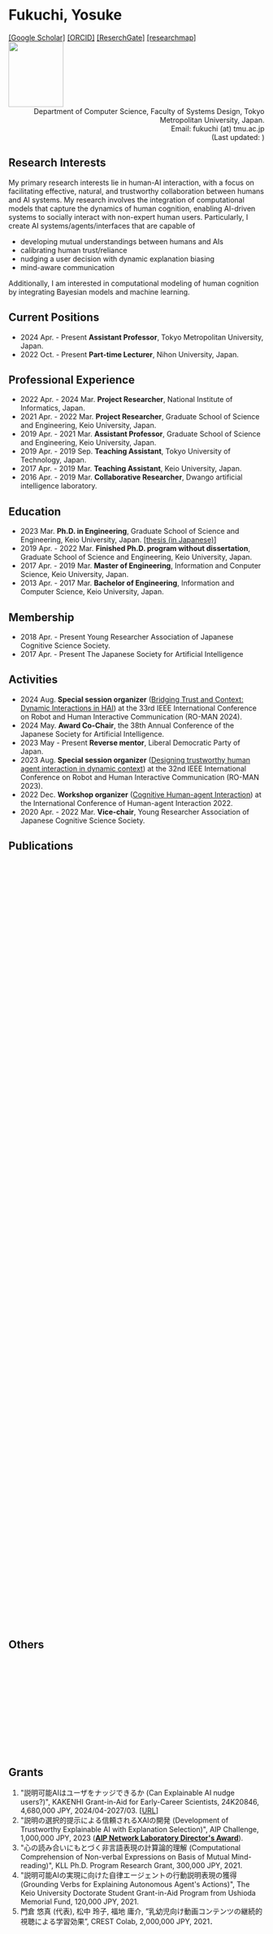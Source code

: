 <div id="header" class="clearfix">
<h1 id="my_name"> Fukuchi, Yosuke</h1>
<div id="header_right">
<a href="https://scholar.google.co.jp/citations?user=If95M5sAAAAJ">[Google Scholar]</a>
<a href="https://orcid.org/0000-0002-7514-9040">[ORCID]</a>
<a href="https://www.researchgate.net/profile/Yosuke-Fukuchi">[ReserchGate]</a>
<a href="https://researchmap.jp/fuku5">[researchmap]</a>
<br>
<img src="https://scholar.googleusercontent.com/citations?view_op=view_photo&user=If95M5sAAAAJ&citpid=3" height="128" width="108">
</div>
</div>

<div style="text-align: right;">
Department of Computer Science, Faculty of Systems Design, Tokyo Metropolitan University, Japan.<br>
Email: fukuchi (at) tmu.ac.jp <br>
(Last updated: <span id="last_modified_date"></span>)
</div>

## Research Interests
My primary research interests lie in human-AI interaction, with a focus on facilitating effective, natural, and trustworthy collaboration between humans and AI systems.
My research involves the integration of computational models that capture the dynamics of human cognition, enabling AI-driven systems to socially interact with non-expert human users.
Particularly, I create AI systems/agents/interfaces that are capable of
  - developing mutual understandings between humans and AIs 
  - calibrating human trust/reliance
  - nudging a user decision with dynamic explanation biasing
  - mind-aware communication

Additionally, I am interested in computational modeling of human cognition by integrating Bayesian models and machine learning.

## Current Positions
- 2024 Apr. - Present **Assistant Professor**, Tokyo Metropolitan University, Japan.
- 2022 Oct. - Present **Part-time Lecturer**, Nihon University, Japan.


## Professional Experience
- 2022 Apr. - 2024 Mar. **Project Researcher**, National Institute of Informatics, Japan.
- 2021 Apr. - 2022 Mar. **Project Researcher**, Graduate School of Science and Engineering, Keio University, Japan.
- 2019 Apr. - 2021 Mar. **Assistant Professor**, Graduate School of Science and Engineering, Keio University, Japan.
- 2019 Apr. - 2019 Sep. **Teaching Assistant**, Tokyo University of Technology, Japan.
- 2017 Apr. - 2019 Mar. **Teaching Assistant**, Keio University, Japan.
- 2016 Apr. - 2019 Mar. **Collaborative Researcher**, Dwango artificial intelligence laboratory.


## Education
- 2023 Mar. **Ph.D. in Engineering**, Graduate School of Science and Engineering, Keio University, Japan. [[thesis (in Japanese)](/phd_thesis.html)]
- 2019 Apr. - 2022 Mar. **Finished Ph.D. program without dissertation**, Graduate School of Science and Engineering, Keio University, Japan.
- 2017 Apr. - 2019 Mar. **Master of Engineering**, Information and Conputer Science, Keio University, Japan.
- 2013 Apr. - 2017 Mar. **Bachelor of Engineering**, Information and Computer Science, Keio University, Japan.


## Membership
- 2018 Apr. - Present Young Researcher Association of Japanese Cognitive Science Society.
- 2017 Apr. - Present The Japanese Society for Artificial Intelligence



## Activities
- 2024 Aug. **Special session organizer** ([Bridging Trust and Context: Dynamic Interactions in HAI](https://static1.squarespace.com/static/654d5a656558fe2c0e9166e6/t/65d3989c3b997079022e4602/1708365981366/yd467.pdf)) at the 33rd IEEE International Conference on Robot and Human Interactive Communication (RO-MAN 2024).
- 2024 May. **Award Co-Chair**, the 38th Annual Conference of the Japanese Society for Artificial Intelligence.
- 2023 May - Present **Reverse mentor**,  Liberal Democratic Party of Japan.
- 2023 Aug. **Special session organizer** ([Designing trustworthy human agent interaction in dynamic context](https://ro-man2023.org/resources/files/Designing%20trustworthy%20human%20agent%20interaction%20in%20dynamic%20context_compressed.pdf)) at the 32nd IEEE International Conference on Robot and Human Interactive Communication (RO-MAN 2023).
- 2022 Dec. **Workshop organizer** ([Cognitive Human-agent Interaction](https://sites.google.com/view/chai-workshop22)) at the International Conference of Human-agent Interaction 2022. 
- 2020 Apr. - 2022 Mar. **Vice-chair**, Young Researcher Association of Japanese Cognitive Science Society.

## Publications
<div id="data-const" style="display:none;" data-keyword-list='["Explainable AI", "AI Reliability Communication", "Intelligent UI", "Reinforcement learning", "Cognitive modeling", "Theory of mind", "Education", "Dialogue and context", "Policy making"]'></div>
<div id="keyword-selector-block"></div>
<!-- 
  keywords: 
  [(0, 'Explainable AI'), (1, 'AI Reliability Communication'), (2, 'Intelligent UI'), (3, 'Reinforcement learning'), (4, 'Cognitive modeling'), (5, 'Theory of mind'), (6, 'Education'), (7, 'Dialogue and context')]
-->
<div class="bibtex-citation-block" style="visibility: hidden;" markdown="1">
### Journal
1. \cite{10343151}{[0,1,4]}
1. \cite{corequery}{[2,7]} [PDF](https://drive.google.com/file/d/1fWg1RUwhl5z8XPBQUCxBctV1O8SPNr-P/view?usp=sharing)
1. \cite{10024779}{[6,7]}
1. \cite{9903483}{[2,3]} [PDF](https://drive.google.com/file/d/15gIiAU_cUPUeTjXJDpDe0PEXJ9nE_Id9/view?usp=sharing)
1. \cite{9777698}{[0,3]}
1. \cite{10.3389/frobt.2022.783863}{[0,3,4,5]}


### Conferences (Refereed)
1. \cite{10.2312:egve.20241362}
1. \cite{10.1145/3687272.3688328}{[0,1,4]}
1. \cite{icres2024}{[0,1,4]}
1. \cite{icres2024maehigashi}{[0,1,4]}
1. \cite{fukuchi2024dynamic}{[0,1,4]} [PDF](https://www.researchgate.net/publication/385414210_User_Decision_Guidance_with_Selective_Explanation_Presentation_from_Explainable-AI)
1. \cite{maehigashi2024ro-man}{[0,1,4]} [PDF](https://www.researchgate.net/publication/383605482_Empirical_investigation_of_how_robot_head_motion_influences_acceptance_of_heatmap-based_XAI_Designing_XAI_with_social_robot)
1. \cite{10.1145/3613905.3650802}{[0,1,4]}
1. \cite{hai2023maehigashi}{[0,1,4]}
1. \cite{iros2023}{[0,1,4]} [PDF](https://drive.google.com/file/d/1DO4z8m2zwKzlRVqFsWJZucYpXdz5jC9D/view?usp=sharing) [Video](https://drive.google.com/file/d/1Dbnzoq3CQYGCWkARIxozvI_hk6rgCpz9/view?usp=sharing) ([**SIYA-IROS 2023 award. 100,000 JPY**](https://sice-si.org/siya-iros_winners/))
1. \cite{maehigashi2023roman}{[0,1,4]}
1. \cite{https://doi.org/10.48550/arxiv.2302.09995}{[0,1,4]}
1. \cite{maehigashi2023modeling}{[0,1,4]}
1. \cite{10.1145/3527188.3561917}{[2,3]} (Acceptance rate: 39%. [**Best paper award**](https://hai-conference.net/hai2022/tag/best-paper-award/))
1. \cite{10.1145/3490099.3511116}{[2,3]} (**Acceptance rate: 24.5%**)
1. \cite{Yoshino_2021}{[7]}
1. \cite{Matsumori_2021_ICCV}{[7]} (**Acceptance rate: 25.9%**)
1. \cite{Otake_2021}{[7]}
1. \cite{Fukuchi_2020}{[2]}
1. \cite{DBLP:conf/hai/MatsumoriFOI18}{[4,7]} (**Long presentation acceptance rate: 29%**)
1. \cite{Fukuchi_2018}{[0,3,4,5]} (**Long presentation acceptance rate: 29%**)
1. \cite{Fukuchi_2017iconip}{[0,3]}
1. \cite{Fukuchi_2017}{[0,3]}


### Abstracts, Posters
1. \cite{10.2312:egve.20241400}
1. \cite{10.1145/3687272.3690879}{[0,1,4]}
1. <span class="underdot">Yosuke Fukuchi</span>, Michita Imai, "Grounding Command While Inferring the Goal Behind it." International Conference on Human-agent Interaction 2022 Workshop on Cognitive Human-agent Interaction, 2022.
1. \cite{10.1145/3472307.3484668}{[4,5,7]}

### Preprints
1. \cite{fukuchi2024emphasis}{[0,1,4]}
1. \cite{https://doi.org/10.48550/arxiv.2206.11813}{[7]}
1. \cite{https://doi.org/10.48550/arxiv.2005.14662}{[7]}


### Domestic conferences
1. \cite{VRGakkai2024}
1. \cite{VRGakkai2024_2}
1. \cite{jsai_fukuchi_2024}{[0,1,4]}
1. \cite{jsai_maehigashi_2024}{[0,1,4]}
1. \cite{jsdp2024}{[6]} 
1. \cite{hais2024}{[0,1,4]}
1. \cite{jsai2023}{[0,1,4]}
1. \cite{jsai2023maehigashi}{[0,1,4]}
1. \cite{interaction23_hongo}{[7]}
1. \cite{hais2023}{[0,1,4]} ([**HAI-researcher Encouragement Award**](https://hai-conference.net/symp2023/awards.php))
1. \cite{sm2022}{[6]}
1. \cite{hasegawa2022advantage}{[2,3]}
1. \cite{tsuchiya2022}{[4,5,7]}
1. \cite{p_and_p}{[0,3]} ([**最優秀発表賞**](http://perceptionpsychonomicmodeling.web.fc2.com/PANDP20220319_1.html))
1. \cite{tsuchiya2021}{[4,5,7]}
1. \cite{maekawa2021}{[7]}
1. \cite{uchiumi2021}{[4]}
1. \cite{1573668927856247424}{[2,7]}
1. \cite{1572824502926346240}
1. \cite{1574231877809662848}
1. \cite{takarada2020}
1. \cite{yoshino2020scake}
1. \cite{hongo2020}
1. \cite{shingyo2020}
1. \cite{satogata2020q}
1. \cite{takarada2019}
1. \cite{satogata2019}
1. \cite{matsumori2018}
1. \cite{fukuchi2018}
1. \cite{fukuchi2017_3}
1. \cite{fukuchi2017_2}
1. \cite{fukuchi2017}

</div>


## Others
<div class="bibtex-citation-block" style="visibility: hidden;" markdown="1">
1. IEEE RO-MAN Reviewer Award, the 33rd IEEE International Conference on Robot and Human Interactive Communication (RO-MAN), 2024.
1. \cite{CCWS2024}
1. \cite{cogsciMeetUp2024}
1. \cite{jimin_reverse1}{[8]} [PDF](/files/206994_1.pdf#page=8)  [SLIDES](/files/206994_2.pdf#page=1)
1. \cite{jimin_reverse2}{[8]} [PDF](/files/206994_1.pdf#page=27) [SLIDES](/files/206994_2.pdf#page=11)
1. \cite{jimin_reverse3}{[8]} [PDF](/files/206994_1.pdf#page=54) [SLIDES](/files/206994_2.pdf#page=35)
1. \cite{20192019}
1. 會田慎一郎, 姉川将之, 奥山裕也, 河口大輝, <span class="underdot">福地庸介</span>, IBM東京ローカルスポンサー賞,  JPHACKS 2017. (飲み会参加者の情報をセンシングして飲み会を盛り上げるアプリケーションを開発し発表 2017/10/29).
</div>





## Grants
1. "説明可能AIはユーザをナッジできるか (Can Explainable AI nudge users?)", KAKENHI Grant-in-Aid for Early-Career Scientists, 24K20846, 4,680,000 JPY, 2024/04-2027/03. [[URL](https://kaken.nii.ac.jp/grant/KAKENHI-PROJECT-24K20846/)]
1. "説明の選択的提示による信頼されるXAIの開発 (Development of Trustworthy Explainable AI with Explanation Selection)", AIP Challenge, 1,000,000 JPY, 2023 ([**AIP Network Laboratory Director's Award**](https://www.jst.go.jp/kisoken/aip/program/wakate/challenge/list2023.html)).
1. "心の読み合いにもとづく非言語表現の計算論的理解 (Computational Comprehension of Non-verbal Expressions on Basis of Mutual Mind-reading)", KLL Ph.D. Program Research Grant, 300,000 JPY, 2021.
1. "説明可能AIの実現に向けた自律エージェントの行動説明表現の獲得 (Grounding Verbs for Explaining Autonomous Agent's Actions)", The Keio University Doctorate Student Grant-in-Aid Program from Ushioda Memorial Fund, 120,000 JPY, 2021.
1. 門倉 悠真 (代表), 松中 玲子, 福地 庸介, ”乳幼児向け動画コンテンツの継続的視聴による学習効果”, CREST Colab, 2,000,000 JPY, 2021．




<script type="module">
// BibTeX
import { replaceCitations } from './static/bibtex.js';
import { initKeywordSelector } from './static/index.js';
const bibtexUrl = '/files/publications.bib'

document.addEventListener("DOMContentLoaded", function() {
  replaceCitations(bibtexUrl).then(initKeywordSelector);
});
</script>

<script src="./static/modify_date.js"></script>
